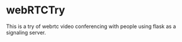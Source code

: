 # webRTCTry
This is a try of webrtc video conferencing with people using flask as a signaling server.
